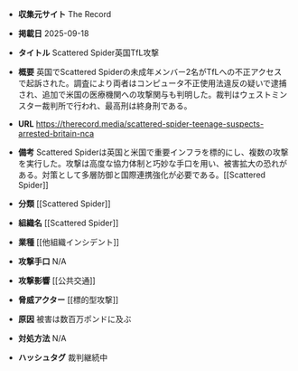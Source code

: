 - **収集元サイト**
The Record

- **掲載日**
2025-09-18

- **タイトル**
Scattered Spider英国TfL攻撃

- **概要**
英国でScattered Spiderの未成年メンバー2名がTfLへの不正アクセスで起訴された。調査により両者はコンピュータ不正使用法違反の疑いで逮捕され、追加で米国の医療機関への攻撃関与も判明した。裁判はウェストミンスター裁判所で行われ、最高刑は終身刑である。

- **URL**
https://therecord.media/scattered-spider-teenage-suspects-arrested-britain-nca

- **備考**
Scattered Spiderは英国と米国で重要インフラを標的にし、複数の攻撃を実行した。攻撃は高度な協力体制と巧妙な手口を用い、被害拡大の恐れがある。対策として多層防御と国際連携強化が必要である。[[Scattered Spider]]

- **分類**
[[Scattered Spider]]

- **組織名**
[[Scattered Spider]]

- **業種**
[[他組織インシデント]]

- **攻撃手口**
N/A

- **攻撃影響**
[[公共交通]]

- **脅威アクター**
[[標的型攻撃]]

- **原因**
被害は数百万ポンドに及ぶ

- **対処方法**
N/A

- **ハッシュタグ**
裁判継続中
